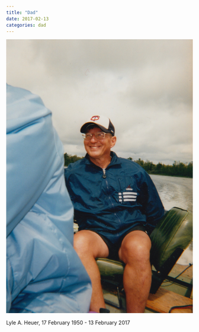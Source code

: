 ```yaml
---
title: "Dad"
date: 2017-02-13
categories: dad
---
```


![Photo of Lyle A. Heuer](/assets/images/dad.jpg)

Lyle A. Heuer, 17 February 1950 - 13 February 2017
